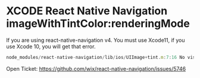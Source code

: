 # XCODE React Native Navigation imageWithTintColor:renderingMode

If you are using react-native-navigation v4. You must use Xcode11, if you use Xcode 10, you will get that error.

```javascript
node_modules/react-native-navigation/lib/ios/UIImage+tint.m:7:16 No visible @interface for 'UIImage' declares the selector 'imageWithTintColor:renderingMode:'
```

Open Ticket: https://github.com/wix/react-native-navigation/issues/5746